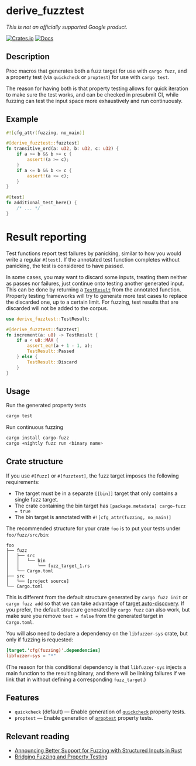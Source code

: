 derive_fuzztest
==========

_This is not an officially supported Google product._

[![Crates.io](https://img.shields.io/crates/v/derive_fuzztest)](https://crates.io/crates/derive_fuzztest) [![Docs](https://docs.rs/derive_fuzztest/badge.svg)](https://docs.rs/derive_fuzztest)

## Description

Proc macros that generates both a fuzz target for use with `cargo fuzz`, and a property test
(via `quickcheck` or `proptest`) for use with `cargo test`.

The reason for having both is that property testing allows for quick iteration to make sure the
test works, and can be checked in presubmit CI, while fuzzing can test the input space more
exhaustively and run continuously.

## Example

```rust
#![cfg_attr(fuzzing, no_main)]

#[derive_fuzztest::fuzztest]
fn transitive_ord(a: u32, b: u32, c: u32) {
    if a >= b && b >= c {
        assert!(a >= c);
    }
    if a <= b && b <= c {
        assert!(a <= c);
    }
}

#[test]
fn additional_test_here() {
    /* ... */
}
```

# Result reporting

Test functions report test failures by panicking, similar to how you would write a regular
`#[test]`. If the annotated test function completes without panicking, the test is considered to
have passed.

In some cases, you may want to discard some inputs, treating them neither as passes nor failures,
just continue onto testing another generated input. This can be done by returning a
[`TestResult`](https://docs.rs/derive_fuzztest/latest/derive_fuzztest/enum.TestResult.html) from the
annotated function. Property testing frameworks will try to generate more test cases to replace the
discarded one, up to a certain limit. For fuzzing, test results that are discarded will not be added
to the corpus.

```rust
use derive_fuzztest::TestResult;

#[derive_fuzztest::fuzztest]
fn increment(a: u8) -> TestResult {
    if a < u8::MAX {
        assert_eq!(a + 1 - 1, a);
        TestResult::Passed
    } else {
        TestResult::Discard
    }
}
 ```

## Usage

Run the generated property tests
```sh
cargo test
```

Run continuous fuzzing
```sh
cargo install cargo-fuzz
cargo +nightly fuzz run <binary name>
```

## Crate structure

If you use `#[fuzz]` or `#[fuzztest]`, the fuzz target imposes the following requirements:

* The target must be in a separate `[[bin]]` target that only contains a single fuzz target.
* The crate containing the bin target has `[package.metadata] cargo-fuzz = true`
* The bin target is annotated with `#![cfg_attr(fuzzing, no_main)]`

The recommended structure for your crate `foo` is to put your tests under `foo/fuzz/src/bin`:

```text
foo
├── fuzz
│   ├── src
│   │   └── bin
│   │       └── fuzz_target_1.rs
│   └── Cargo.toml
├── src
│   └── [project source]
└── Cargo.toml
```

This is different from the default structure generated by `cargo fuzz init` or `cargo fuzz add`
so that we can take advantage of [target
auto-discovery](https://doc.rust-lang.org/cargo/reference/cargo-targets.html#target-auto-discovery).
If you prefer, the default structure generated by `cargo fuzz` can also work, but make sure you
remove `test = false` from the generated target in `Cargo.toml`.

You will also need to declare a dependency on the `libfuzzer-sys` crate, but only if fuzzing is
requested:

```toml
[target.'cfg(fuzzing)'.dependencies]
libfuzzer-sys = "*"
```

(The reason for this conditional dependency is that `libfuzzer-sys` injects a main function to
the resulting binary, and there will be linking failures if we link that in without defining a
corresponding `fuzz_target`.)

## Features

* `quickcheck` (default) — Enable generation of
  [`quickcheck`](https://docs.rs/quickcheck/latest/quickcheck/) property tests.
* `proptest` — Enable generation of [`proptest`](https://docs.rs/proptest/latest/proptest/)
  property tests.

## Relevant reading
* [Announcing Better Support for Fuzzing with Structured Inputs in
  Rust](https://fitzgeraldnick.com/2020/01/16/better-support-for-fuzzing-structured-inputs-in-rust.html#how-is-all-this-different-from-quickcheck-and-proptest)
* [Bridging Fuzzing and Property
  Testing](https://blog.yoshuawuyts.com/bridging-fuzzing-and-property-testing/)
